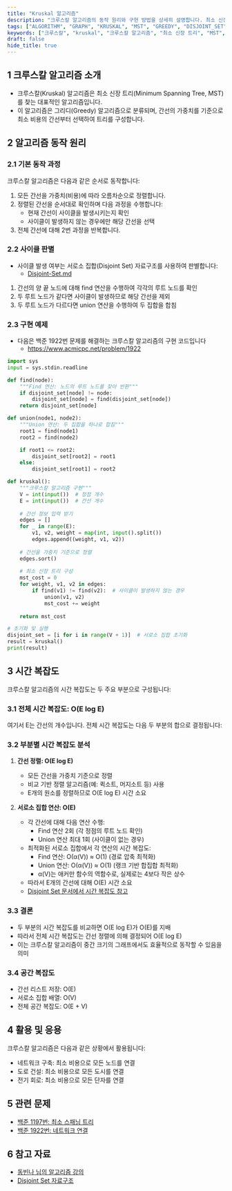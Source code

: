 ```yaml
---
title: "Kruskal 알고리즘"
description: "크루스칼 알고리즘의 동작 원리와 구현 방법을 상세히 설명합니다. 최소 신장 트리(MST) 구현을 위한 실제 코드 예제와 함께 알고리즘의 핵심 개념을 다룹니다."
tags: ["ALGORITHM", "GRAPH", "KRUSKAL", "MST", "GREEDY", "DISJOINT_SET", "DATA_STRUCTURE"]
keywords: ["크루스칼", "kruskal", "크루스칼 알고리즘", "최소 신장 트리", "MST", "Minimum Spanning Tree", "그래프", "graph", "그리디", "greedy", "서로소 집합", "disjoint set", "union-find", "알고리즘", "algorithm"]
draft: false
hide_title: true
---
```


## 1 크루스칼 알고리즘 소개

- 크루스칼(Kruskal) 알고리즘은 최소 신장 트리(Minimum Spanning Tree, MST)를 찾는 대표적인 알고리즘입니다.
- 이 알고리즘은 그리디(Greedy) 알고리즘으로 분류되며, 간선의 가중치를 기준으로 최소 비용의 간선부터 선택하여 트리를 구성합니다.

## 2 알고리즘 동작 원리

### 2.1 기본 동작 과정

크루스칼 알고리즘은 다음과 같은 순서로 동작합니다:

1. 모든 간선을 가중치(비용)에 따라 오름차순으로 정렬합니다.
2. 정렬된 간선을 순서대로 확인하며 다음 과정을 수행합니다:
	- 현재 간선이 사이클을 발생시키는지 확인
	- 사이클이 발생하지 않는 경우에만 해당 간선을 선택
3. 전체 간선에 대해 2번 과정을 반복합니다.

### 2.2 사이클 판별

- 사이클 발생 여부는 서로소 집합(Disjoint Set) 자료구조를 사용하여 판별합니다:
	- [Disjoint-Set.md](../../Data-Structure/Disjoint-Set/Disjoint-Set.md)

1. 간선의 양 끝 노드에 대해 find 연산을 수행하여 각각의 루트 노드를 확인
2. 두 루트 노드가 같다면 사이클이 발생하므로 해당 간선을 제외
3. 두 루트 노드가 다르다면 union 연산을 수행하여 두 집합을 합침

### 2.3 구현 예제

- 다음은 백준 1922번 문제를 해결하는 크루스칼 알고리즘의 구현 코드입니다
	- https://www.acmicpc.net/problem/1922

```python
import sys
input = sys.stdin.readline

def find(node):
    """Find 연산: 노드의 루트 노드를 찾아 반환"""
    if disjoint_set[node] != node:
        disjoint_set[node] = find(disjoint_set[node])
    return disjoint_set[node]

def union(node1, node2):
    """Union 연산: 두 집합을 하나로 합침"""
    root1 = find(node1)
    root2 = find(node2)

    if root1 <= root2:
        disjoint_set[root2] = root1
    else:
        disjoint_set[root1] = root2

def kruskal():
    """크루스칼 알고리즘 구현"""
    V = int(input())  # 정점 개수
    E = int(input())  # 간선 개수
    
    # 간선 정보 입력 받기
    edges = []
    for _ in range(E):
        v1, v2, weight = map(int, input().split())
        edges.append((weight, v1, v2))
    
    # 간선을 가중치 기준으로 정렬
    edges.sort()
    
    # 최소 신장 트리 구성
    mst_cost = 0
    for weight, v1, v2 in edges:
        if find(v1) != find(v2):  # 사이클이 발생하지 않는 경우
            union(v1, v2)
            mst_cost += weight
            
    return mst_cost

# 초기화 및 실행
disjoint_set = [i for i in range(V + 1)]  # 서로소 집합 초기화
result = kruskal()
print(result)
```

## 3 시간 복잡도

크루스칼 알고리즘의 시간 복잡도는 두 주요 부분으로 구성됩니다:

### 3.1 전체 시간 복잡도: O(E log E)

여기서 E는 간선의 개수입니다. 전체 시간 복잡도는 다음 두 부분의 합으로 결정됩니다:

### 3.2 부분별 시간 복잡도 분석

1. **간선 정렬: O(E log E)**
	- 모든 간선을 가중치 기준으로 정렬
	- 비교 기반 정렬 알고리즘(예: 퀵소트, 머지소트 등) 사용
	- E개의 원소를 정렬하므로 O(E log E) 시간 소요

2. **서로소 집합 연산: O(E)**
	- 각 간선에 대해 다음 연산 수행:
		- Find 연산 2회 (각 정점의 루트 노드 확인)
		- Union 연산 최대 1회 (사이클이 없는 경우)
	- 최적화된 서로소 집합에서 각 연산의 시간 복잡도:
		- Find 연산: O(α(V)) ≈ O(1) (경로 압축 최적화)
		- Union 연산: O(α(V)) ≈ O(1) (랭크 기반 합집합 최적화)
		- α(V)는 애커만 함수의 역함수로, 실제로는 4보다 작은 상수
	- 따라서 E개의 간선에 대해 O(E) 시간 소요
    - [Disjoint Set 문서에서 시간 복잡도 참고](../../Data-Structure/Disjoint-Set/Disjoint-Set.md)

### 3.3 결론 

- 두 부분의 시간 복잡도를 비교하면 O(E log E)가 O(E)를 지배
- 따라서 전체 시간 복잡도는 간선 정렬에 의해 결정되어 O(E log E)
- 이는 크루스칼 알고리즘이 중간 크기의 그래프에서도 효율적으로 동작할 수 있음을 의미

### 3.4 공간 복잡도

- 간선 리스트 저장: O(E)
- 서로소 집합 배열: O(V)
- 전체 공간 복잡도: O(E + V)

## 4 활용 및 응용

크루스칼 알고리즘은 다음과 같은 상황에서 활용됩니다:

- 네트워크 구축: 최소 비용으로 모든 노드를 연결
- 도로 건설: 최소 비용으로 모든 도시를 연결
- 전기 회로: 최소 비용으로 모든 단자를 연결

## 5 관련 문제

- [백준 1197번: 최소 스패닝 트리](https://www.acmicpc.net/problem/1197)
- [백준 1922번: 네트워크 연결](https://www.acmicpc.net/problem/1922)

## 6 참고 자료

- [동빈나 님의 알고리즘 강의](https://www.youtube.com/watch?v=LQ3JHknGy8c)
- [Disjoint Set 자료구조](../../Data-Structure/Disjoint-Set/Disjoint-Set.md)